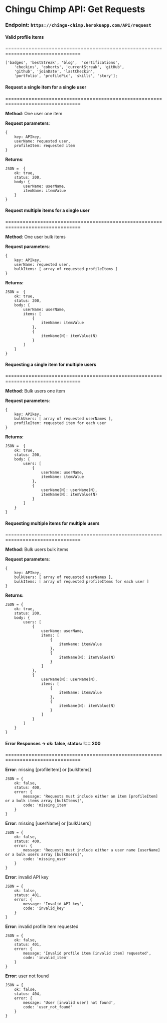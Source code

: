 # Chingu Chimp API: Get Requests

### **Endpoint:** `https://chingu-chimp.herokuapp.com/API/request`

#### Valid profile items                               
================================================================================

    ['badges', 'bestStreak', 'blog',  'certifications', 
        'checkins', 'cohorts', 'currentStreak', 'gitHub', 
        'github', 'joinDate', 'lastCheckin',
        'portfolio', 'profilePic', 'skills', 'story'];


#### Request a single item for a single user                               
================================================================================         

**Method**: One user one item 

**Request parameters**: 

    { 
        key: APIkey, 
        userName: requested user, 
        profileItem: requested item
    }

**Returns**: 

    JSON =  {
        ok: true,
        status: 200,
        body: {
            userName: userName,
            itemName: itemValue
        }
    }

 
#### Request multiple items for a single user
================================================================================ 

**Method**: One user bulk items

**Request parameters**: 

    { 
        key: APIkey, 
        userName: requested user, 
        bulkItems: [ array of requested profileItems ] 
    }

**Returns:** 

    JSON =  {
        ok: true,
        status: 200,
        body: {
            userName: userName,
            items: [
                {
                    itemName: itemValue
                },
                {
                    itemName(N): itemValue(N)
                }
            ]
        }
    }


#### Requesting a single item for multiple users 
================================================================================ 

**Method**: Bulk users one item

**Request parameters**: 

    { 
        key: APIkey, 
        bulkUsers: [ array of requested userNames ], 
        profileItem: requested item for each user
    }

**Returns:** 

    JSON =  {
        ok: true,
        status: 200,
        body: {
            users: [
                {
                    userName: userName,
                    itemName: itemValue
                },
                {
                    userName(N): userName(N),
                    itemName(N): itemValue(N)
                }
            ]
        }
    }


#### Requesting multiple items for multiple users
================================================================================ 

**Method**: Bulk users bulk items 

**Request parameters**: 

    { 
        key: APIkey, 
        bulkUsers: [ array of requested userNames ], 
        bulkItems: [ array of requested profileItems for each user ]
    }

**Returns:** 

    JSON = {
        ok: true,
        status: 200,
        body: {
            users: [
                {
                    userName: userName,
                    items: [
                        {
                            itemName: itemValue
                        },
                        {
                            itemName(N): itemValue(N)
                        }
                    ]
                },
                {
                    userName(N): userName(N),
                    items: [
                        {
                            itemName: itemValue
                        },
                        {
                            itemName(N): itemValue(N)
                        }
                    ]
                }
            ]
        }
    }


#### Error Responses -> ok: false, status: !== 200
================================================================================ 

**Error**: missing [profileItem] or [bulkItems]
    
    JSON = {
        ok: false,
        status: 400,
        error: {
            message: 'Requests must include either an item [profileItem] or a bulk items array [bulkItems]',
            code: 'missing_item'
        }
    }

**Error**: missing [userName] or [bulkUsers]
    
    JSON = {
        ok: false,
        status: 400,
        error: {
            message: 'Requests must include either a user name [userName] or a bulk users array [bulkUsers]',
            code: 'missing_user'
        }
    }

**Error**: invalid API key

    JSON = {
        ok: false,
        status: 401,
        error: {
            message: 'Invalid API key', 
            code: 'invalid_key'
        }
    }

**Error**: invalid profile item requested 

    JSON = {
        ok: false,
        status: 401,
        error: {
            message: 'Invalid profile item [invalid item] requested',
            code: 'invalid_item'
        }
    }

**Error**: user not found 

    JSON = {
        ok: false,
        status: 404,
        error: {
            message: 'User [invalid user] not found',
            code: 'user_not_found'
        }
    }